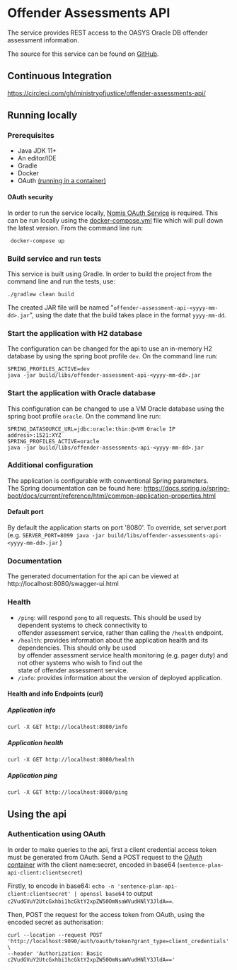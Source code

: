 # Offender Assessments API  
  
The service provides REST access to the OASYS Oracle DB offender assessment information.  
  
The source for this service can be found on [GitHub](https://github.com/ministryofjustice/offender-assessments-api-kotlin.git).  
  
  
## Continuous Integration  
https://circleci.com/gh/ministryofjustice/offender-assessments-api/  
  
## Running locally  
  
### Prerequisites  
* Java JDK 11+  
* An editor/IDE
* Gradle  
* Docker  
* OAuth  [(running in a container)](#oauth-security)
  
#### OAuth security  
In order to run the service locally, [Nomis OAuth Service](https://github.com/ministryofjustice/nomis-oauth2-server/) is required. This can be run locally using the [docker-compose.yml](docker-compose.yml) file which will pull down the latest version.  From the command line run:
  
```
 docker-compose up 
```  
  
### Build service and run tests  
  
This service is built using Gradle. In order to build the project from the command line and run the tests, use:
```  
./gradlew clean build  
```  
The created JAR file will be named "`offender-assessment-api-<yyyy-mm-dd>.jar`", using the date that the build takes place in the format `yyyy-mm-dd`.  
  
  
### Start the application with H2 database  
  
The configuration can be changed for the api to use an in-memory H2 database by using the spring boot profile `dev`. On the command line run:
  ```  
SPRING_PROFILES_ACTIVE=dev 
java -jar build/libs/offender-assessment-api-<yyyy-mm-dd>.jar  
```  
  
### Start the application with Oracle database  
This configuration can be changed to use a VM Oracle database using the spring boot profile `oracle`.  On the command line run:
  ```  
SPRING_DATASOURCE_URL=jdbc:oracle:thin:@<VM Oracle IP address>:1521:XYZ
SPRING_PROFILES_ACTIVE=oracle 
java -jar build/libs/offender-assessments-api-<yyyy-mm-dd>.jar  
```  
  
### Additional configuration  
The application is configurable with conventional Spring parameters.  
The Spring documentation can be found here: https://docs.spring.io/spring-boot/docs/current/reference/html/common-application-properties.html  
  
#### Default port  
By default the application starts on port '8080'.   To override, set server.port (e.g. `SERVER_PORT=8099 java -jar build/libs/offender-assessments-api-<yyyy-mm-dd>.jar` )  
  
### Documentation  
The generated documentation for the api can be viewed at http://localhost:8080/swagger-ui.html  
  
### Health  
  
- `/ping`: will respond `pong` to all requests.  This should be used by dependent systems to check connectivity to   
offender assessment service, rather than calling the `/health` endpoint.  
- `/health`: provides information about the application health and its dependencies.  This should only be used  
by offender assessment service health monitoring (e.g. pager duty) and not other systems who wish to find out the   
state of offender assessment service.  
- `/info`: provides information about the version of deployed application.  
  
#### Health and info Endpoints (curl)  
  
##### Application info  
```  
curl -X GET http://localhost:8080/info  
```  
  
##### Application health  
```  
curl -X GET http://localhost:8080/health  
```  
  
##### Application ping  
```  
curl -X GET http://localhost:8080/ping  
```  
[comment]: <> (mention H2 console endpoint)

## Using the api  
  
### Authentication using OAuth
In order to make queries to the api, first a client credential access token must be generated from OAuth. Send a POST request to the [OAuth container](#oauth-security) with the client name:secret, encoded in base64 (`sentence-plan-api-client:clientsecret`)

Firstly, to encode in base64: `echo -n 'sentence-plan-api-client:clientsecret' | openssl base64` to output `c2VudGVuY2UtcGxhbi1hcGktY2xpZW50OmNsaWVudHNlY3JldA==`. 

 Then, POST the request for the access token from OAuth, using the encoded secret as authorisation:
 ```
 curl --location --request POST 'http://localhost:9090/auth/oauth/token?grant_type=client_credentials' \
 --header 'Authorization: Basic c2VudGVuY2UtcGxhbi1hcGktY2xpZW50OmNsaWVudHNlY3JldA=='
```
